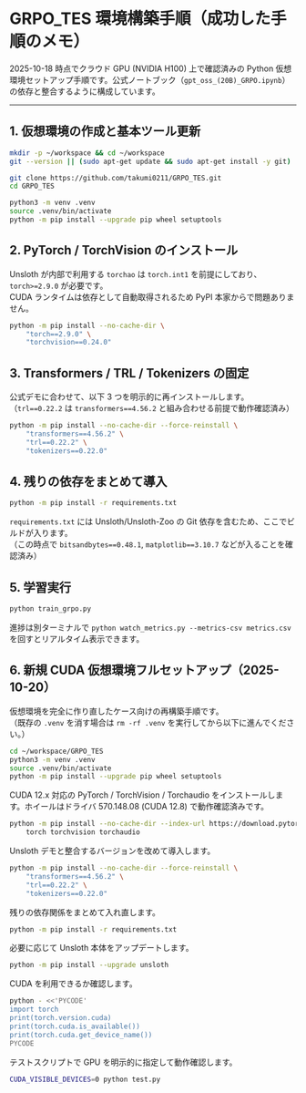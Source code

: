# GRPO_TES 環境構築手順（成功した手順のメモ）

2025-10-18 時点でクラウド GPU (NVIDIA H100) 上で確認済みの Python 仮想環境セットアップ手順です。公式ノートブック（`gpt_oss_(20B)_GRPO.ipynb`）の依存と整合するように構成しています。

---

## 1. 仮想環境の作成と基本ツール更新

```bash
mkdir -p ~/workspace && cd ~/workspace
git --version || (sudo apt-get update && sudo apt-get install -y git)
```

```bash
git clone https://github.com/takumi0211/GRPO_TES.git
cd GRPO_TES
```

```bash
python3 -m venv .venv
source .venv/bin/activate
python -m pip install --upgrade pip wheel setuptools
```

## 2. PyTorch / TorchVision のインストール

Unsloth が内部で利用する `torchao` は `torch.int1` を前提にしており、`torch>=2.9.0` が必要です。  
CUDA ランタイムは依存として自動取得されるため PyPI 本家からで問題ありません。

```bash
python -m pip install --no-cache-dir \
    "torch==2.9.0" \
    "torchvision==0.24.0"
```

## 3. Transformers / TRL / Tokenizers の固定

公式デモに合わせて、以下 3 つを明示的に再インストールします。  
（`trl==0.22.2` は `transformers==4.56.2` と組み合わせる前提で動作確認済み）

```bash
python -m pip install --no-cache-dir --force-reinstall \
    "transformers==4.56.2" \
    "trl==0.22.2" \
    "tokenizers==0.22.0"
```

## 4. 残りの依存をまとめて導入

```bash
python -m pip install -r requirements.txt
```

`requirements.txt` には Unsloth/Unsloth-Zoo の Git 依存を含むため、ここでビルドが入ります。  
（この時点で `bitsandbytes==0.48.1`, `matplotlib==3.10.7` などが入ることを確認済み）

## 5. 学習実行

```bash
python train_grpo.py
```

進捗は別ターミナルで `python watch_metrics.py --metrics-csv metrics.csv` を回すとリアルタイム表示できます。

## 6. 新規 CUDA 仮想環境フルセットアップ（2025-10-20）

仮想環境を完全に作り直したケース向けの再構築手順です。  
（既存の `.venv` を消す場合は `rm -rf .venv` を実行してから以下に進んでください。）

```bash
cd ~/workspace/GRPO_TES
python3 -m venv .venv
source .venv/bin/activate
python -m pip install --upgrade pip wheel setuptools
```

CUDA 12.x 対応の PyTorch / TorchVision / Torchaudio をインストールします。ホイールはドライバ 570.148.08 (CUDA 12.8) で動作確認済みです。

```bash
python -m pip install --no-cache-dir --index-url https://download.pytorch.org/whl/cu124 \
    torch torchvision torchaudio
```

Unsloth デモと整合するバージョンを改めて導入します。

```bash
python -m pip install --no-cache-dir --force-reinstall \
    "transformers==4.56.2" \
    "trl==0.22.2" \
    "tokenizers==0.22.0"
```

残りの依存関係をまとめて入れ直します。

```bash
python -m pip install -r requirements.txt
```

必要に応じて Unsloth 本体をアップデートします。

```bash
python -m pip install --upgrade unsloth
```

CUDA を利用できるか確認します。

```bash
python - <<'PYCODE'
import torch
print(torch.version.cuda)
print(torch.cuda.is_available())
print(torch.cuda.get_device_name())
PYCODE
```

テストスクリプトで GPU を明示的に指定して動作確認します。

```bash
CUDA_VISIBLE_DEVICES=0 python test.py
```
